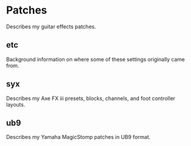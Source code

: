 # Patches

Describes my guitar effects patches.

## etc

Background information on where some of these settings originally came from.

## syx

Describes my Axe FX iii presets, blocks, channels, and foot controller layouts.

## ub9

Describes my Yamaha MagicStomp patches in UB9 format.
